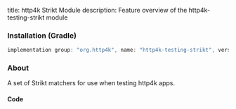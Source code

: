 title: http4k Strikt Module
description: Feature overview of the http4k-testing-strikt module

### Installation (Gradle)

```groovy
implementation group: "org.http4k", name: "http4k-testing-strikt", version: "4.30.6.0"
```

### About

A set of Strikt matchers for use when testing http4k apps.

#### Code [<img class="octocat"/>](https://github.com/http4k/http4k/blob/master/src/docs/guide/reference/strikt/example.kt)

<script src="https://gist-it.appspot.com/https://github.com/http4k/http4k/blob/master/src/docs/guide/reference/strikt/example.kt"></script>

[http4k]: https://http4k.org

